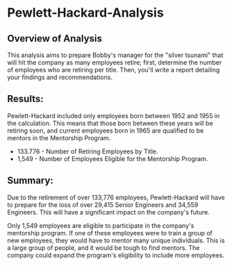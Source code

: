 # Pewlett-Hackard-Analysis

## Overview of Analysis

This analysis aims to prepare Bobby's manager for the "silver tsunami" that will hit the company as many employees retire; first, determine the number of employees who are retiring per title. Then, you'll write a report detailing your findings and recommendations.


## Results:

Pewlett-Hackard included only employees born between 1952 and 1955 in the calculation. This means that those born between these years will be retiring soon, and current employees born in 1965 are qualified to be mentors in the Mentorship Program.

- 133.776 - Number of Retiring Employees by Title.
- 1,549 - Number of Employees Eligible for the Mentorship Program.

## Summary:

Due to the retirement of over 133,776 employees, Pewlett-Hackard will have to prepare for the loss of over 29,415 Senior Engineers and 34,559 Engineers. This will have a significant impact on the company's future.

Only 1,549 employees are eligible to participate in the company's mentorship program. If one of these employees were to train a group of new employees, they would have to mentor many unique individuals. This is a large group of people, and it would be tough to find mentors. The company could expand the program's eligibility to include more employees.